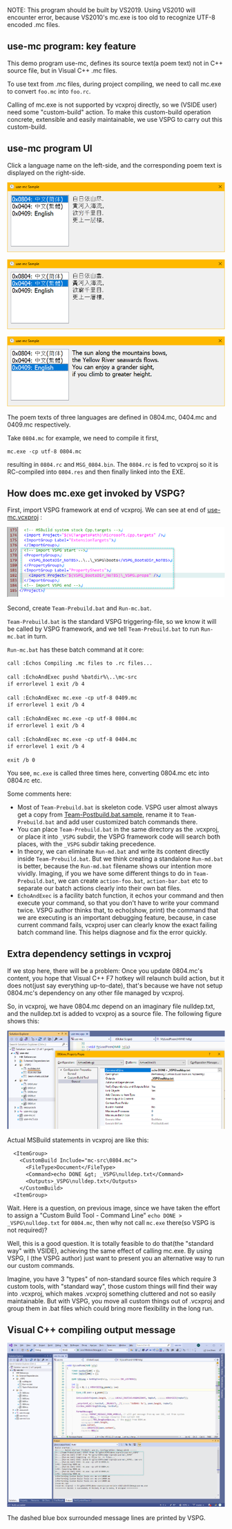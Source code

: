 NOTE: This program should be built by VS2019. Using VS2010 will encounter error, because VS2010's mc.exe is too old to recognize UTF-8 encoded .mc files.

## use-mc program: key feature

This demo program use-mc, defines its source text(a poem text) not in C++ source file, but in Visual C++ .mc files.

To use text from .mc files, during project compiling, we need to call mc.exe to convert `foo.mc` into `foo.rc`.

Calling of mc.exe is not supported by vcxproj directly, so we (VSIDE user) need some "custom-build" action. To make this custom-build operation concrete, extensible and easily maintainable, we use VSPG to carry out this custom-build.

## use-mc program UI

Click a language name on the left-side, and the corresponding poem text is displayed on the right-side.

![ui-0804](doc/ui-0804.png)

![ui-0404](doc/ui-0404.png)

![ui-0409](doc/ui-0409.png)

The poem texts of three languages are defined in 0804.mc, 0404.mc and 0409.mc respectively.

Take `0804.mc` for example, we need to compile it first,

```
mc.exe -cp utf-8 0804.mc
```

resulting in `0804.rc` and `MSG_0804.bin`. The `0804.rc` is fed to vcxproj so it is RC-compiled into `0804.res` and then finally linked into the EXE.



## How does mc.exe get invoked by VSPG?

First, import VSPG framework at end of vcxproj. We can see at end of [use-mc.vcxproj](use-mc.vcxproj) :

![Import VSPG framework at end of vcxproj](doc/import-vspg.png)

Second, create `Team-Prebuild.bat` and `Run-mc.bat`.

`Team-Prebuild.bat` is the standard VSPG triggering-file, so we know it will be called by VSPG framework, and we tell `Team-Prebuild.bat` to run `Run-mc.bat` in turn.

`Run-mc.bat` has these batch command at it core:

```
call :Echos Compiling .mc files to .rc files...

call :EchoAndExec pushd %batdir%\..\mc-src
if errorlevel 1 exit /b 4

call :EchoAndExec mc.exe -cp utf-8 0409.mc
if errorlevel 1 exit /b 4

call :EchoAndExec mc.exe -cp utf-8 0804.mc
if errorlevel 1 exit /b 4

call :EchoAndExec mc.exe -cp utf-8 0404.mc
if errorlevel 1 exit /b 4

exit /b 0
```

You see, `mc.exe` is called three times here, converting 0804.mc etc into 0804.rc etc.

Some comments here:

- Most of `Team-Prebuild.bat` is skeleton code. VSPG user almost always get a copy from [Team-Postbuild.bat.sample](/_VSPG/samples/Team-Postbuild.bat.sample), rename it to `Team-Prebuild.bat` and add user customized batch commands there.
- You can place `Team-Prebuild.bat` in the same directory as the .vcxproj, or place it into `_VSPG` subdir, the VSPG framework code will search both places, with the `_VSPG` subdir taking precedence.
- In theory, we can eliminate `Run-md.bat` and write its content directly inside `Team-Prebuild.bat`. But we think creating a standalone `Run-md.bat` is better, because the `Run-md.bat` filename shows our intention more vividly. Imaging, if you we have some different things to do in  `Team-Prebuild.bat`, we can create `action-foo.bat`, `action-bar.bat` etc to separate our batch actions clearly into their own bat files.
- `EchoAndExec` is a facility batch function, it echos your command and then execute your command, so that you don't have to write your command twice. VSPG author thinks that, to echo(show, print) the command that we are executing is an important debugging feature, because, in case current command fails, vcxproj user can clearly know the exact failing batch command line. This helps diagnose and fix the error quickly.



## Extra dependency settings in vcxproj 

If we stop here, there will be a problem: Once you update 0804.mc's content, you hope that Visual C++ F7 hotkey will relaunch build action, but it does not(just say everything up-to-date), that's because we have not setup 0804.mc's dependency on any other file managed by vcxproj.

So, in vcxproj, we have 0804.mc depend on an imaginary file nulldep.txt, and the nulldep.txt is added to vcxproj as a source file. The following figure shows this:

![dulldep.txt](doc/nulldep.png)

Actual MSBuild statements in vcxproj are like this:

```
  <ItemGroup>
    <CustomBuild Include="mc-src\0804.mc">
      <FileType>Document</FileType>
      <Command>echo DONE &gt; _VSPG\nulldep.txt</Command>
      <Outputs>_VSPG\nulldep.txt</Outputs>
    </CustomBuild>
  <ItemGroup>
```

Wait. Here is a question, on previous image, since we have taken the effort to assign a "Custom Build Tool - Command Line" `echo DONE > _VSPG\nulldep.txt` for `0804.mc`, then why not call `mc.exe` there(so VSPG is not required)?

Well, this is a good question. It is totally feasible to do that(the "standard way" with VSIDE), achieving the same effect of calling mc.exe. By using VSPG, I (the VSPG author) just want to present you an alternative way to run our custom commands.

Imagine, you have 3 "types" of non-standard source files which require 3 custom tools, with "standard way", those custom things will find their way into .vcxproj, which makes .vcxproj something cluttered and not so easily maintainable. But with VSPG, you move all custom things out of .vcxproj and group them in .bat files which could bring more flexibility in the long run.


## Visual C++ compiling output message

![Visual C++ compiling output message](doc/use-mc-vspg-output-message.png)

The dashed blue box surrounded message lines are printed by VSPG.
